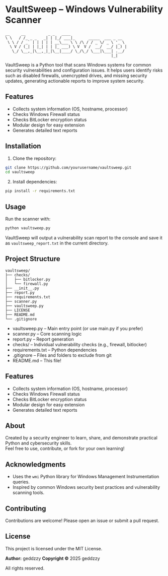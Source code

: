 # VaultSweep – Windows Vulnerability Scanner

```
__     __          _ _   ____                         
\ \   / /_ _ _   _| | |_/ ___|_      _____  ___ _ __  
 \ \ / / _` | | | | | __\___ \ \ /\ / / _ \/ _ \ '_ \ 
  \ V / (_| | |_| | | |_ ___) \ V  V /  __/  __/ |_) |
   \_/ \__,_|\__,_|_|\__|____/ \_/\_/ \___|\___| .__/ 
                                               |_|    
```


VaultSweep is a Python tool that scans Windows systems for common security vulnerabilities and configuration issues. It helps users identify risks such as disabled firewalls, unencrypted drives, and missing security updates, generating actionable reports to improve system security.

## Features

- Collects system information (OS, hostname, processor)
- Checks Windows Firewall status
- Checks BitLocker encryption status
- Modular design for easy extension
- Generates detailed text reports

## Installation

1. Clone the repository:
```bash
git clone https://github.com/yourusername/vaultsweep.git
cd vaultsweep
```

2. Install dependencies:
```bash
pip install -r requirements.txt
```

## Usage

Run the scanner with:

```bash
python vaultsweep.py
```

VaultSweep will output a vulnerability scan report to the console and save it as `vaultsweep_report.txt` in the current directory.

## Project Structure
```
vaultsweep/
├── checks/
│   ├── bitlocker.py
│   └── firewall.py
├── __init__.py
├── report.py
├── requirements.txt
├── scanner.py
├── vaultsweep.py
├── LICENSE
├── README.md
└── .gitignore
```
- vaultsweep.py – Main entry point (or use main.py if you prefer)
- scanner.py – Core scanning logic
- report.py – Report generation
- checks/ – Individual vulnerability checks (e.g., firewall, bitlocker)
- requirements.txt – Python dependencies
- .gitignore – Files and folders to exclude from git
- README.md – This file!

## Features

- Collects system information (OS, hostname, processor)
- Checks Windows Firewall status
- Checks BitLocker encryption status
- Modular design for easy extension
- Generates detailed text reports

## About

Created by a security engineer to learn, share, and demonstrate practical Python and cybersecurity skills.  
Feel free to use, contribute, or fork for your own learning!


## Acknowledgments

- Uses the `wmi` Python library for Windows Management Instrumentation queries.
- Inspired by common Windows security best practices and vulnerability scanning tools.


## Contributing

Contributions are welcome! Please open an issue or submit a pull request.


## License

This project is licensed under the MIT License.

**Author:** geddzzy 
**Copyright ©** 2025 geddzzy

All rights reserved.
